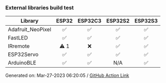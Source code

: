### External libraries build test

Library|ESP32|ESP32C3|ESP32S2|ESP32S3
-|:-:|:-:|:-:|:-:
Adafruit_NeoPixel|:white_check_mark:|:white_check_mark:|:white_check_mark:|:white_check_mark:
FastLED|:white_check_mark:|:white_check_mark:|:white_check_mark:|:white_check_mark:
IRremote|:warning: 1|:x:|:white_check_mark:|:white_check_mark:
ESP32Servo|:white_check_mark:|:white_check_mark:|:white_check_mark:|:white_check_mark:
ArduinoBLE|:white_check_mark:|:white_check_mark:|N/A|:white_check_mark:


Generated on: Mar-27-2023 06:20:05
/ [GitHub Action Link](https://github.com/P-R-O-C-H-Y/arduino-esp32/actions/runs/4529256834)